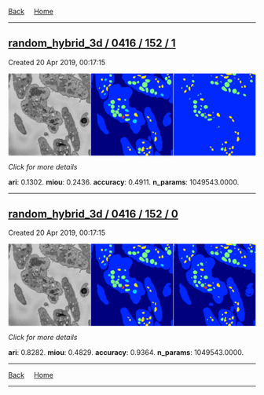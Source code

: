
[Back](..)&nbsp;&nbsp;&nbsp;&nbsp;&nbsp;[Home](https://leapmanlab.github.io/snapshots)

---

<div class="summary"><a href="1"><h2>random_hybrid_3d / 0416 / 152 / 1</h2></a><p>Created 20 Apr 2019, 00:17:15
</p><a href="1"><img src="1/media/summary.png" align="center"></a><p>
<i>Click for more details</i>
</p></div>

**ari**: 0.1302. **miou**: 0.2436. **accuracy**: 0.4911. **n_params**: 1049543.0000. 

---

<div class="summary"><a href="0"><h2>random_hybrid_3d / 0416 / 152 / 0</h2></a><p>Created 20 Apr 2019, 00:17:15
</p><a href="0"><img src="0/media/summary.png" align="center"></a><p>
<i>Click for more details</i>
</p></div>

**ari**: 0.8282. **miou**: 0.4829. **accuracy**: 0.9364. **n_params**: 1049543.0000. 

---

[Back](..)&nbsp;&nbsp;&nbsp;&nbsp;&nbsp;[Home](https://leapmanlab.github.io/snapshots)

---